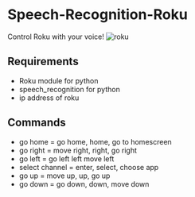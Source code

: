 # Speech-Recognition-Roku

Control Roku with your voice!
![roku](https://external-content.duckduckgo.com/iu/?u=http%3A%2F%2Foyster.ignimgs.com%2Fwordpress%2Fstg.ign.com%2F2017%2F10%2FRoku-ultra-hero.jpg&f=1&nofb=1)
## Requirements
- Roku module for python
- speech_recognition for python
- ip address of roku

## Commands

- go home = go home, home, go to homescreen
- go right = move right, right, go right
- go left = go left left move left
- select channel = enter, select, choose app
- go up = move up, up, go up
- go down = go down, down, move down
